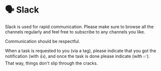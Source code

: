 # <span>🗣</span> Slack

Slack is used for rapid communication. Please make sure to browse all the channels regularly and feel free to subscribe to any channels you like. 

Communication should be respectful. 

When a task is requested to you (via a tag), please indicate that you got the notification (with 👍), and once the task is done please indicate (with ✅). That way, things don't slip through the cracks. 

